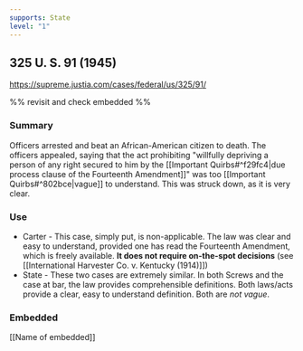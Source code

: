 ```yaml
---
supports: State
level: "1"
---
```

## 325 U. S. 91 (1945)

https://supreme.justia.com/cases/federal/us/325/91/

 %% revisit and check embedded %%
 ### Summary

Officers arrested and beat an African-American citizen to death. The officers appealed, saying that the act prohibiting "willfully depriving a person of any right secured to him by the [[Important Quirbs#^f29fc4|due process clause of the Fourteenth Amendment]]" was too [[Important Quirbs#^802bce|vague]] to understand. This was struck down, as it is very clear. 

### Use

* Carter - This case, simply put, is non-applicable. The law was clear and easy to understand, provided one has read the Fourteenth Amendment, which is freely available. **It does not require on-the-spot decisions** (see [[International Harvester Co. v. Kentucky (1914)]])
* State -  These two cases are extremely similar. In both Screws and the case at bar, the law provides comprehensible definitions. Both laws/acts provide a clear, easy to understand definition. Both are *not vague*. 

### Embedded

[[Name of embedded]]